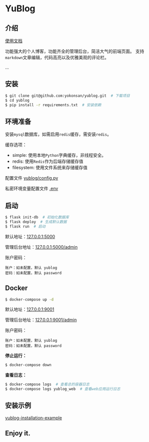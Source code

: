 # YuBlog

## 介绍

[使用文档](https://www.yukunweb.com/page/YuBlog-document/)

功能强大的个人博客，功能齐全的管理后台，简洁大气的前端页面。
支持`markdown`文章编辑，代码高亮以及优雅美观的评论栏。

...

## 安装

```bash
$ git clone git@github.com:yokonsan/yublog.git  # 下载项目
$ cd yublog
$ pip install -r requirements.txt  # 安装依赖
```

## 环境准备

安装`mysql`数据库，如需启用`redis`缓存，需安装`redis`。

缓存选项：
- simple: 使用本地`Python`字典缓存，非线程安全。
- redis: 使用`Redis`作为后端存储缓存值
- filesystem: 使用文件系统来存储缓存值

配置文件 [yublog/config.py](yublog/config.py)

私密环境变量配置文件 [.env](.env)


## 启动

```bash
$ flask init-db  # 初始化数据库
$ flask deploy  # 生成默认数据
$ flask run  # 启动
```

默认地址：[127.0.0.1:5000](http://127.0.0.1:5000)

管理后台地址：[127.0.0.1:5000/admin](http://127.0.0.1:5000/admin)

账户密码：
```
账户：如未配置，默认 yublog
密码：如未配置，默认 password
```

## Docker

```bash
$ docker-compose up -d
```

默认地址：[127.0.0.1:9001](http://127.0.0.1:9001)

管理后台地址：[127.0.0.1:9001/admin](http://127.0.0.1:9001/admin)

账户密码：
```
账户：如未配置，默认 yublog
密码：如未配置，默认 password
```

**停止运行：**

```bash
$ docker-compose down
```

**查看日志：**

```bash
$ docker-compose logs  # 查看总的容器日志
$ docker-compose logs yublog_web  # 查看web应用运行日志
```

## 安装示例

[yublog-installation-example](https://github.com/yokonsan/yublog-installation-example)

## Enjoy it.
